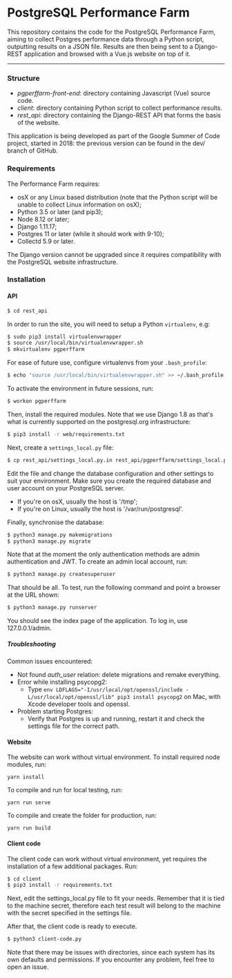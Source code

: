 # PostgreSQL Performance Farm

This repository contains the code for the PostgreSQL Performance Farm, aiming to collect Postgres performance data through a Python script, outputting results on a JSON file. Results are then being sent to a Django-REST application and browsed with a Vue.js website on top of it.

----

### Structure

- *pgperffarm-front-end*: directory containing Javascript (Vue) source code.
- *client*: directory containing Python script to collect performance results.
- *rest_api*: directory containing the Django-REST API that forms the basis of the website.

This application is being developed as part of the Google Summer of Code project, started in 2018: the previous version can be found in the dev/ branch of GitHub.



### Requirements

The Performance Farm requires:

- osX or any Linux based distribution (note that the Python script will be unable to collect Linux information on osX);
- Python 3.5 or later (and pip3);
- Node 8.12 or later;
- Django 1.11.17;
- Postgres 11 or later (while it should work with 9-10);
- Collectd 5.9 or later.

The Django version cannot be upgraded since it requires compatibility with the PostgreSQL website infrastructure.



### Installation

#### API

```bash
$ cd rest_api
```

In order to run the site, you will need to setup a Python `virtualenv`, e.g:

```bash
$ sudo pip3 install virtualenvwrapper
$ source /usr/local/bin/virtualenvwrapper.sh
$ mkvirtualenv pgperffarm
```

For ease of future use, configure virtualenvs from your `.bash_profile`:

```bash
$ echo "source /usr/local/bin/virtualenvwrapper.sh" >> ~/.bash_profile
```

To activate the environment in future sessions, run:

```bash
$ workon pgperffarm
```

Then, install the required modules. Note that we use Django 1.8 as that's what is currently supported on the postgresql.org infrastructure:

```bash
$ pip3 install -r web/requirements.txt
```

Next, create a `settings_local.py` file:

```bash
$ cp rest_api/settings_local.py.in rest_api/pgperffarm/settings_local.py
```

Edit the file and change the database configuration and other settings to suit your environment. Make sure you create the required database and user account on your PostgreSQL server.

- If you're on osX, usually the host is '/tmp';
- If you're on Linux, usually the host is '/var/run/postgresql'.

Finally, synchronise the database:

```bash
$ python3 manage.py makemigrations
$ python3 manage.py migrate
```

Note that at the moment the only authentication methods are admin authentication and JWT. To create an admin local account, run:

```bash
$ python3 manage.py createsuperuser
```

That should be all. To test, run the following command and point a browser at the URL shown:

```bash
$ python3 manage.py runserver
```

You should see the index page of the application. To log in, use 127.0.0.1/admin.



##### Troubleshooting

Common issues encountered:

- Not found *auth_user* relation: delete migrations and remake everything.
- Error while installing psycopg2:
  - Type `env LDFLAGS="-I/usr/local/opt/openssl/include -L/usr/local/opt/openssl/lib" pip3 install psycopg2` on Mac, with Xcode developer tools and openssl.
- Problem starting Postgres:
  - Verify that Postgres is up and running, restart it and check the settings file for the correct path.



#### Website

The website can work without virtual environment. To install required node modules, run:

```
yarn install
```

To compile and run for local testing, run:

```
yarn run serve
```

To compile and create the folder for production, run:

```
yarn run build
```



#### Client code

The client code can work without virtual environment, yet requires the installation of a few additional packages. Run:

```bash
$ cd client
$ pip3 install -r requirements.txt
```

Next, edit the settings_local.py file to fit your needs. Remember that it is tied to the machine secret, therefore each test result will belong to the machine with the secret specified in the settings file.

After that, the client code is ready to execute. 

```bash
$ python3 client-code.py
```

Note that there may be issues with directories, since each system has its own defaults and permissions. If you encounter any problem, feel free to open an issue.

